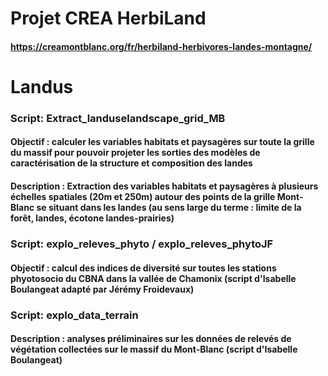 # Projet CREA HerbiLand
#### https://creamontblanc.org/fr/herbiland-herbivores-landes-montagne/
# Landus

### Script: Extract_landuselandscape_grid_MB

#### Objectif : calculer les variables habitats et paysagères sur toute la grille du massif pour pouvoir projeter les sorties des modèles de caractérisation de la structure et composition des landes

#### Description : Extraction des variables habitats et paysagères à plusieurs échelles spatiales (20m et 250m) autour des points de la grille Mont-Blanc se situant dans les landes (au sens large du terme : limite de la forêt, landes, écotone landes-prairies)

### Script: explo_releves_phyto / explo_releves_phytoJF

#### Objectif : calcul des indices de diversité sur toutes les stations phyotosocio du CBNA dans la vallée de Chamonix (script d'Isabelle Boulangeat adapté par Jérémy Froidevaux)

### Script: explo_data_terrain

#### Description : analyses préliminaires sur les données de relevés de végétation collectées sur le massif du Mont-Blanc (script d'Isabelle Boulangeat)


